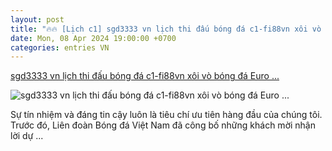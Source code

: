 ```yaml
---
layout: post
title: "🔥🔥 [Lịch c1] sgd3333 vn lịch thi đấu bóng đá c1-fi88vn xôi vò bóng đá Euro ..."
date: Mon, 08 Apr 2024 19:00:00 +0700
categories: entries VN
---
```

[sgd3333 vn lịch thi đấu bóng đá c1-fi88vn xôi vò bóng đá Euro ...](https://sjc.com.vn/?3mnp.shtml)

![sgd3333 vn lịch thi đấu bóng đá c1-fi88vn xôi vò bóng đá Euro ...](https://sjc.com.vn/images/9_hinh/trang-suc-cuoi.jpg)

Sự tín nhiệm và đáng tin cậy luôn là tiêu chí ưu tiên hàng đầu của chúng tôi. Trước đó, Liên đoàn Bóng đá Việt Nam đã công bố những khách mời nhận lời dự ...

